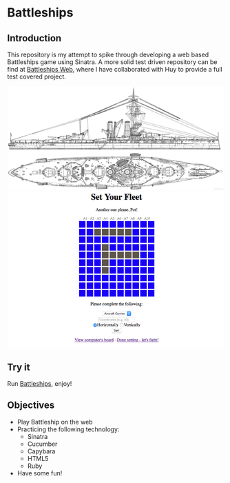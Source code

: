 # Battleships

## Introduction

This repository is my attempt to spike through developing a web based Battleships game using Sinatra. A more solid test driven repository can be find at [Battleships Web], where I have collaborated with Huy to provide a full test covered project.

[Battleships Web]: https://github.com/jindai1783/Battleships_Web

![alt text][ship]
![alt text][game]

[ship]: https://github.com/jindai1783/Spike_Web_Battleships/blob/master/lib/public/images/battleship.png
[game]:   https://github.com/jindai1783/Spike_Web_Battleships/blob/master/lib/public/images/screen.png

## Try it

Run [Battleships], enjoy!

[Battleships]: https://bottleships.herokuapp.com

## Objectives

* Play Battleship on the web
* Practicing the following technology:
  * Sinatra
  * Cucumber
  * Capybara
  * HTML5
  * Ruby
* Have some fun!
